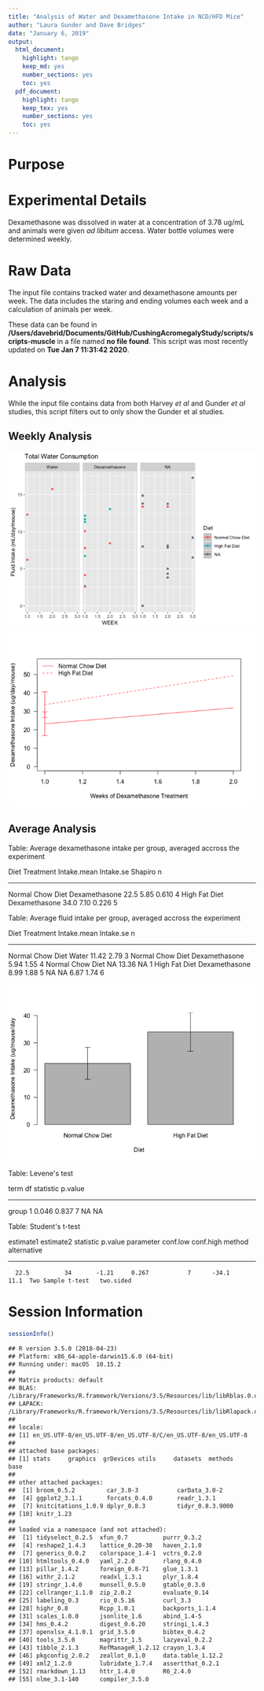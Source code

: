 ```yaml
---
title: "Analysis of Water and Dexamethasone Intake in NCD/HFD Mice"
author: "Laura Gunder and Dave Bridges"
date: "January 6, 2019"
output:
  html_document:
    highlight: tango
    keep_md: yes
    number_sections: yes
    toc: yes
  pdf_document:
    highlight: tango
    keep_tex: yes
    number_sections: yes
    toc: yes
---
```




# Purpose

# Experimental Details



Dexamethasone was dissolved in water at a concentration of 3.78 ug/mL and animals were given *ad libitum* access.  Water bottle volumes were determined weekly.

# Raw Data

The input file contains tracked water and dexamethasone amounts per week.  The data includes the staring and ending volumes each week and a calculation of animals per week.



These data can be found in **/Users/davebrid/Documents/GitHub/CushingAcromegalyStudy/scripts/scripts-muscle** in a file named **no file found**.  This script was most recently updated on **Tue Jan  7 11:31:42 2020**.

# Analysis

While the input file contains data from both Harvey *et al* and Gunder *et al* studies, this script filters out to only show the Gunder et al studies.

## Weekly Analysis

![](figures/weekly-lineplot-1.png)<!-- -->![](figures/weekly-lineplot-2.png)<!-- -->

## Average Analysis


Table: Average dexamethasone intake per group, averaged accross the experiment

Diet               Treatment        Intake.mean   Intake.se   Shapiro    n
-----------------  --------------  ------------  ----------  --------  ---
Normal Chow Diet   Dexamethasone           22.5        5.85     0.610    4
High Fat Diet      Dexamethasone           34.0        7.10     0.226    5



Table: Average fluid intake per group, averaged accross the experiment

Diet               Treatment        Intake.mean   Intake.se    n
-----------------  --------------  ------------  ----------  ---
Normal Chow Diet   Water                  11.42        2.79    3
Normal Chow Diet   Dexamethasone           5.94        1.55    4
Normal Chow Diet   NA                     13.36          NA    1
High Fat Diet      Dexamethasone           8.99        1.88    5
NA                 NA                      6.87        1.74    6

![](figures/average-lineplot-1.png)<!-- -->

Table: Levene's test

term     df   statistic   p.value
------  ---  ----------  --------
group     1       0.046     0.837
          7          NA        NA



Table: Student's t-test

 estimate1   estimate2   statistic   p.value   parameter   conf.low   conf.high  method              alternative 
----------  ----------  ----------  --------  ----------  ---------  ----------  ------------------  ------------
      22.5          34       -1.21     0.267           7      -34.1        11.1  Two Sample t-test   two.sided   


# Session Information


```r
sessionInfo()
```

```
## R version 3.5.0 (2018-04-23)
## Platform: x86_64-apple-darwin15.6.0 (64-bit)
## Running under: macOS  10.15.2
## 
## Matrix products: default
## BLAS: /Library/Frameworks/R.framework/Versions/3.5/Resources/lib/libRblas.0.dylib
## LAPACK: /Library/Frameworks/R.framework/Versions/3.5/Resources/lib/libRlapack.dylib
## 
## locale:
## [1] en_US.UTF-8/en_US.UTF-8/en_US.UTF-8/C/en_US.UTF-8/en_US.UTF-8
## 
## attached base packages:
## [1] stats     graphics  grDevices utils     datasets  methods   base     
## 
## other attached packages:
##  [1] broom_0.5.2         car_3.0-3           carData_3.0-2      
##  [4] ggplot2_3.1.1       forcats_0.4.0       readr_1.3.1        
##  [7] knitcitations_1.0.9 dplyr_0.8.3         tidyr_0.8.3.9000   
## [10] knitr_1.23         
## 
## loaded via a namespace (and not attached):
##  [1] tidyselect_0.2.5  xfun_0.7          purrr_0.3.2      
##  [4] reshape2_1.4.3    lattice_0.20-38   haven_2.1.0      
##  [7] generics_0.0.2    colorspace_1.4-1  vctrs_0.2.0      
## [10] htmltools_0.4.0   yaml_2.2.0        rlang_0.4.0      
## [13] pillar_1.4.2      foreign_0.8-71    glue_1.3.1       
## [16] withr_2.1.2       readxl_1.3.1      plyr_1.8.4       
## [19] stringr_1.4.0     munsell_0.5.0     gtable_0.3.0     
## [22] cellranger_1.1.0  zip_2.0.2         evaluate_0.14    
## [25] labeling_0.3      rio_0.5.16        curl_3.3         
## [28] highr_0.8         Rcpp_1.0.1        backports_1.1.4  
## [31] scales_1.0.0      jsonlite_1.6      abind_1.4-5      
## [34] hms_0.4.2         digest_0.6.20     stringi_1.4.3    
## [37] openxlsx_4.1.0.1  grid_3.5.0        bibtex_0.4.2     
## [40] tools_3.5.0       magrittr_1.5      lazyeval_0.2.2   
## [43] tibble_2.1.3      RefManageR_1.2.12 crayon_1.3.4     
## [46] pkgconfig_2.0.2   zeallot_0.1.0     data.table_1.12.2
## [49] xml2_1.2.0        lubridate_1.7.4   assertthat_0.2.1 
## [52] rmarkdown_1.13    httr_1.4.0        R6_2.4.0         
## [55] nlme_3.1-140      compiler_3.5.0
```


